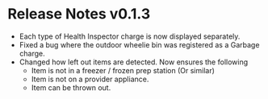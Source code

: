 # Release Notes v0.1.3

- Each type of Health Inspector charge is now displayed separately.
- Fixed a bug where the outdoor wheelie bin was registered as a Garbage charge.
- Changed how left out items are detected. Now ensures the following
  - Item is not in a freezer / frozen prep station (Or similar)
  - Item is not on a provider appliance.
  - Item can be thrown out.